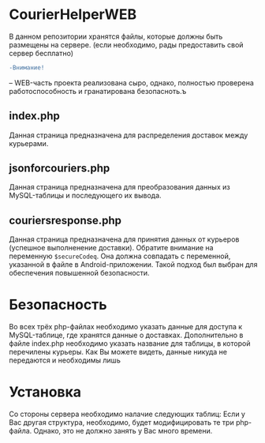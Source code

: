 # CourierHelperWEB

В данном репозитории хранятся файлы, которые должны быть размещены на сервере. 
(если необходимо, рады предоставить свой сервер бесплатно)

```diff
-Внимание!
```
 – WEB-часть проекта реализована сыро, однако, полностью проверена работоспособность и гранатирована безопасноть.ъ

## index.php
Данная страница предназначена для распределения доставок между курьерами.

## jsonforcouriers.php
Данная страница предназначена для преобразования данных из MySQL-таблицы и последующего их вывода.

## couriersresponse.php
Данная страница предназначена для принятия данных от курьеров (успешное выполненение доставки).
Обратите внимание на переменную ``$secureCodeq``. Она должна совпадать с переменной, указанной в файле в Android-приложении.
Такой подход был выбран для обеспечения повышенной безопасности.

# Безопасность
Во всех трёх php-файлах необходимо указать данные для доступа к MySQL-таблице, где хранятся данные о доставках. Дополнительно в файле index.php необходимо указать название для таблицы, в которой перечилены курьеры. Как Вы можете видеть, данные никуда не передаются и необходимы лишь

# Установка
Со стороны сервера необходимо налачие следующих таблиц:
Если у Вас другая структура, необходимо, будет модифицировать те три php-файла.
Однако, это не должно занять у Вас много времени.
